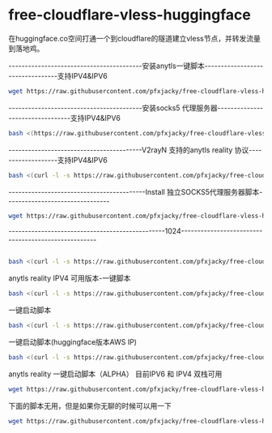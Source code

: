 # free-cloudflare-vless-huggingface
在huggingface.co空间打通一个到cloudflare的隧道建立vless节点，并转发流量到落地鸡。


-----------------------------------------安装anytls一键脚本---------------------------------支持IPV4&IPV6
```bash
wget https://raw.githubusercontent.com/pfxjacky/free-cloudflare-vless-huggingface/refs/heads/main/anyreality_script.sh && chmod +x anyreality_script.sh && ./anyreality_script.sh
```

-----------------------------------------安装socks5 代理服务器---------------------------------支持IPV4&IPV6
```bash
bash <(https://raw.githubusercontent.com/pfxjacky/free-cloudflare-vless-huggingface/refs/heads/main/install_socks5_proxy.sh)
```
-----------------------------------------V2rayN 支持的anytls reality 协议-------------------支持IPV4&IPV6
```bash
bash <(curl -l -s https://raw.githubusercontent.com/pfxjacky/free-cloudflare-vless-huggingface/refs/heads/main/V2rayN-Anytls_reality.sh)
```
------------------------------------------Install 独立SOCKS5代理服务器脚本--------------------------------
```bash
wget https://raw.githubusercontent.com/pfxjacky/free-cloudflare-vless-huggingface/refs/heads/main/install-Socks5Server.sh && chmod +x install-Socks5Server.sh && ./install-Socks5Server.sh
```

------------------------------------------------1024----------------------------------------------------
```bash

bash <(curl -l -s https://raw.githubusercontent.com/pfxjacky/free-cloudflare-vless-huggingface/refs/heads/main/1024_day_script.sh)

```

anytls reality IPV4 可用版本-一键脚本

```bash
bash <(curl -l -s https://raw.githubusercontent.com/pfxjacky/free-cloudflare-vless-huggingface/refs/heads/main/anyreality_scr.sh)
```

一键启动脚本
```bash
bash <(curl -l -s https://raw.githubusercontent.com/pfxjacky/free-cloudflare-vless-huggingface/refs/heads/main/cf-huggingface.sh)
```


一键启动脚本(huggingface版本AWS IP)
```bash
bash <(curl -l -s https://raw.githubusercontent.com/pfxjacky/free-cloudflare-vless-huggingface/refs/heads/main/feelfree-vless-huggingface.sh)

```

anytls reality 一键启动脚本（ALPHA） 目前IPV6 和 IPV4 双栈可用

```bash
wget https://raw.githubusercontent.com/pfxjacky/free-cloudflare-vless-huggingface/refs/heads/main/anyreality_script.sh && chmod +x anyreality_script.sh && ./anyreality_script.sh

```

下面的脚本无用，但是如果你无聊的时候可以用一下
```bash
wget https://raw.githubusercontent.com/pfxjacky/free-cloudflare-vless-huggingface/refs/heads/main/anytls-fix.sh && chmod +x anytls-fix.sh && ./anytls-fix.sh


```
